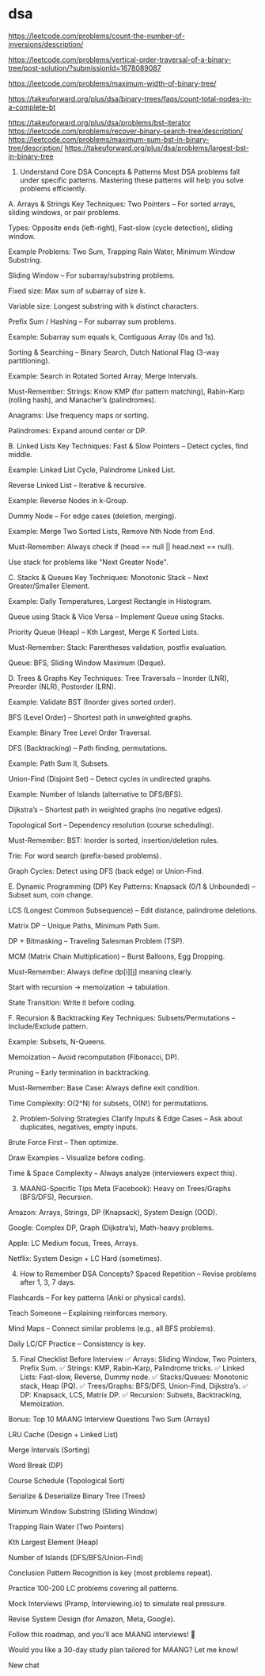 # dsa

https://leetcode.com/problems/count-the-number-of-inversions/description/


https://leetcode.com/problems/vertical-order-traversal-of-a-binary-tree/post-solution/?submissionId=1678089087


https://leetcode.com/problems/maximum-width-of-binary-tree/

https://takeuforward.org/plus/dsa/binary-trees/faqs/count-total-nodes-in-a-complete-bt

https://takeuforward.org/plus/dsa/problems/bst-iterator
https://leetcode.com/problems/recover-binary-search-tree/description/
https://leetcode.com/problems/maximum-sum-bst-in-binary-tree/description/
https://takeuforward.org/plus/dsa/problems/largest-bst-in-binary-tree


1. Understand Core DSA Concepts & Patterns
Most DSA problems fall under specific patterns. Mastering these patterns will help you solve problems efficiently.

A. Arrays & Strings
Key Techniques:
Two Pointers – For sorted arrays, sliding windows, or pair problems.

Types: Opposite ends (left-right), Fast-slow (cycle detection), sliding window.

Example Problems: Two Sum, Trapping Rain Water, Minimum Window Substring.

Sliding Window – For subarray/substring problems.

Fixed size: Max sum of subarray of size k.

Variable size: Longest substring with k distinct characters.

Prefix Sum / Hashing – For subarray sum problems.

Example: Subarray sum equals k, Contiguous Array (0s and 1s).

Sorting & Searching – Binary Search, Dutch National Flag (3-way partitioning).

Example: Search in Rotated Sorted Array, Merge Intervals.

Must-Remember:
Strings: Know KMP (for pattern matching), Rabin-Karp (rolling hash), and Manacher’s (palindromes).

Anagrams: Use frequency maps or sorting.

Palindromes: Expand around center or DP.

B. Linked Lists
Key Techniques:
Fast & Slow Pointers – Detect cycles, find middle.

Example: Linked List Cycle, Palindrome Linked List.

Reverse Linked List – Iterative & recursive.

Example: Reverse Nodes in k-Group.

Dummy Node – For edge cases (deletion, merging).

Example: Merge Two Sorted Lists, Remove Nth Node from End.

Must-Remember:
Always check if (head == null || head.next == null).

Use stack for problems like "Next Greater Node".

C. Stacks & Queues
Key Techniques:
Monotonic Stack – Next Greater/Smaller Element.

Example: Daily Temperatures, Largest Rectangle in Histogram.

Queue using Stack & Vice Versa – Implement Queue using Stacks.

Priority Queue (Heap) – Kth Largest, Merge K Sorted Lists.

Must-Remember:
Stack: Parentheses validation, postfix evaluation.

Queue: BFS, Sliding Window Maximum (Deque).

D. Trees & Graphs
Key Techniques:
Tree Traversals – Inorder (LNR), Preorder (NLR), Postorder (LRN).

Example: Validate BST (Inorder gives sorted order).

BFS (Level Order) – Shortest path in unweighted graphs.

Example: Binary Tree Level Order Traversal.

DFS (Backtracking) – Path finding, permutations.

Example: Path Sum II, Subsets.

Union-Find (Disjoint Set) – Detect cycles in undirected graphs.

Example: Number of Islands (alternative to DFS/BFS).

Dijkstra’s – Shortest path in weighted graphs (no negative edges).

Topological Sort – Dependency resolution (course scheduling).

Must-Remember:
BST: Inorder is sorted, insertion/deletion rules.

Trie: For word search (prefix-based problems).

Graph Cycles: Detect using DFS (back edge) or Union-Find.

E. Dynamic Programming (DP)
Key Patterns:
Knapsack (0/1 & Unbounded) – Subset sum, coin change.

LCS (Longest Common Subsequence) – Edit distance, palindrome deletions.

Matrix DP – Unique Paths, Minimum Path Sum.

DP + Bitmasking – Traveling Salesman Problem (TSP).

MCM (Matrix Chain Multiplication) – Burst Balloons, Egg Dropping.

Must-Remember:
Always define dp[i][j] meaning clearly.

Start with recursion → memoization → tabulation.

State Transition: Write it before coding.

F. Recursion & Backtracking
Key Techniques:
Subsets/Permutations – Include/Exclude pattern.

Example: Subsets, N-Queens.

Memoization – Avoid recomputation (Fibonacci, DP).

Pruning – Early termination in backtracking.

Must-Remember:
Base Case: Always define exit condition.

Time Complexity: O(2^N) for subsets, O(N!) for permutations.

2. Problem-Solving Strategies
Clarify Inputs & Edge Cases – Ask about duplicates, negatives, empty inputs.

Brute Force First – Then optimize.

Draw Examples – Visualize before coding.

Time & Space Complexity – Always analyze (interviewers expect this).

3. MAANG-Specific Tips
Meta (Facebook): Heavy on Trees/Graphs (BFS/DFS), Recursion.

Amazon: Arrays, Strings, DP (Knapsack), System Design (OOD).

Google: Complex DP, Graph (Dijkstra’s), Math-heavy problems.

Apple: LC Medium focus, Trees, Arrays.

Netflix: System Design + LC Hard (sometimes).

4. How to Remember DSA Concepts?
Spaced Repetition – Revise problems after 1, 3, 7 days.

Flashcards – For key patterns (Anki or physical cards).

Teach Someone – Explaining reinforces memory.

Mind Maps – Connect similar problems (e.g., all BFS problems).

Daily LC/CF Practice – Consistency is key.

5. Final Checklist Before Interview
✅ Arrays: Sliding Window, Two Pointers, Prefix Sum.
✅ Strings: KMP, Rabin-Karp, Palindrome tricks.
✅ Linked Lists: Fast-slow, Reverse, Dummy node.
✅ Stacks/Queues: Monotonic stack, Heap (PQ).
✅ Trees/Graphs: BFS/DFS, Union-Find, Dijkstra’s.
✅ DP: Knapsack, LCS, Matrix DP.
✅ Recursion: Subsets, Backtracking, Memoization.

Bonus: Top 10 MAANG Interview Questions
Two Sum (Arrays)

LRU Cache (Design + Linked List)

Merge Intervals (Sorting)

Word Break (DP)

Course Schedule (Topological Sort)

Serialize & Deserialize Binary Tree (Trees)

Minimum Window Substring (Sliding Window)

Trapping Rain Water (Two Pointers)

Kth Largest Element (Heap)

Number of Islands (DFS/BFS/Union-Find)

Conclusion
Pattern Recognition is key (most problems repeat).

Practice 100-200 LC problems covering all patterns.

Mock Interviews (Pramp, Interviewing.io) to simulate real pressure.

Revise System Design (for Amazon, Meta, Google).

Follow this roadmap, and you’ll ace MAANG interviews! 🚀

Would you like a 30-day study plan tailored for MAANG? Let me know!

New chat

